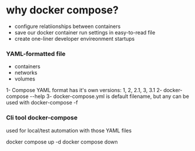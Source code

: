 # why docker compose?
- configure relatiionships between containers
- save our docker container run settings in easy-to-read file
- create one-liner developer envireonment startups

### YAML-formatted file
- containers
- networks
- volumes

1- Compose YAML format has it's own versions: 1, 2, 2.1, 3, 3.1
2- docker-compose --help
3- docker-compose.yml is default filename, but any can be used with docker-compose -f

### Cli tool docker-compose
used for local/test automation with those YAML files

docker compose up -d
docker compose down
